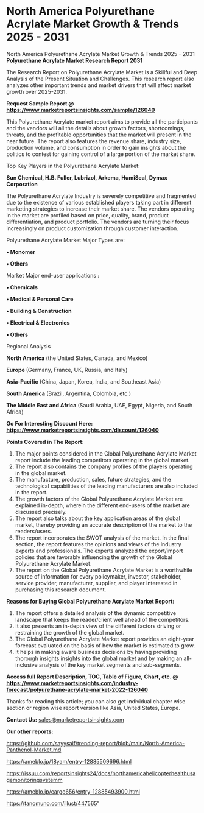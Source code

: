 # North America Polyurethane Acrylate Market Growth & Trends 2025 - 2031
North America Polyurethane Acrylate Market Growth & Trends 2025 - 2031
<strong>Polyurethane Acrylate Market Research Report 2031</strong>

The Research Report on Polyurethane Acrylate Market is a Skillful and Deep Analysis of the Present Situation and Challenges. This research report also analyzes other important trends and market drivers that will affect market growth over 2025-2031.

<strong>Request Sample Report @ <a href=https://www.marketreportsinsights.com/sample/126040>https://www.marketreportsinsights.com/sample/126040</a></strong>

This Polyurethane Acrylate market report aims to provide all the participants and the vendors will all the details about growth factors, shortcomings, threats, and the profitable opportunities that the market will present in the near future. The report also features the revenue share, industry size, production volume, and consumption in order to gain insights about the politics to contest for gaining control of a large portion of the market share.

Top Key Players in the Polyurethane Acrylate Market:

<strong>Sun Chemical, H.B. Fuller, Lubrizol, Arkema, HumiSeal, Dymax Corporation</strong>

The Polyurethane Acrylate Industry is severely competitive and fragmented due to the existence of various established players taking part in different marketing strategies to increase their market share. The vendors operating in the market are profiled based on price, quality, brand, product differentiation, and product portfolio. The vendors are turning their focus increasingly on product customization through customer interaction.

Polyurethane Acrylate Market Major Types are:

<strong>• Monomer

• Others</strong>

Market Major end-user applications :

<strong>• Chemicals

• Medical & Personal Care

• Building & Construction

• Electrical & Electronics

• Others</strong>

Regional Analysis

</u><strong><b>North America</b></strong> (the United States, Canada, and Mexico)

<strong><b>Europe </b></strong>(Germany, France, UK, Russia, and Italy)

<strong><b>Asia-Pacific</b></strong> (China, Japan, Korea, India, and Southeast Asia)

<strong><b>South America</b></strong> (Brazil, Argentina, Colombia, etc.)

<strong><b>The Middle East and Africa</b></strong> (Saudi Arabia, UAE, Egypt, Nigeria, and South Africa)

<strong>Go For Interesting Discount Here: <a href=https://www.marketreportsinsights.com/discount/126040>https://www.marketreportsinsights.com/discount/126040</a></strong>

<strong>Points Covered in The Report:</strong>
<ol>
  <li>The major points considered in the Global Polyurethane Acrylate Market report include the leading competitors operating in the global market.</li>
  <li>The report also contains the company profiles of the players operating in the global market.</li>
  <li>The manufacture, production, sales, future strategies, and the technological capabilities of the leading manufacturers are also included in the report.</li>
  <li>The growth factors of the Global Polyurethane Acrylate Market are explained in-depth, wherein the different end-users of the market are discussed precisely.</li>
  <li>The report also talks about the key application areas of the global market, thereby providing an accurate description of the market to the readers/users.</li>
  <li>The report incorporates the SWOT analysis of the market. In the final section, the report features the opinions and views of the industry experts and professionals. The experts analyzed the export/import policies that are favorably influencing the growth of the Global Polyurethane Acrylate Market.</li>
  <li>The report on the Global Polyurethane Acrylate Market is a worthwhile source of information for every policymaker, investor, stakeholder, service provider, manufacturer, supplier, and player interested in purchasing this research document.</li>
</ol>
<strong>Reasons for Buying Global Polyurethane Acrylate Market Report:</strong>

<ol>
  <li>The report offers a detailed analysis of the dynamic competitive landscape that keeps the reader/client well ahead of the competitors.</li>
  <li>It also presents an in-depth view of the different factors driving or restraining the growth of the global market.</li>
  <li>The Global Polyurethane Acrylate Market report provides an eight-year forecast evaluated on the basis of how the market is estimated to grow.</li>
  <li>It helps in making aware business decisions by having providing thorough insights insights into the global market and by making an all-inclusive analysis of the key market segments and sub-segments.</li>
</ol>
<strong>Access full Report Description, TOC, Table of Figure, Chart, etc. @ <a href=https://www.marketreportsinsights.com/industry-forecast/polyurethane-acrylate-market-2022-126040>https://www.marketreportsinsights.com/industry-forecast/polyurethane-acrylate-market-2022-126040</a></strong>


Thanks for reading this article; you can also get individual chapter wise section or region wise report version like Asia, United States, Europe.

<strong>Contact Us:</strong>
sales@marketreportsinsights.com

<strong>Our other reports:</strong>

<a href=https://github.com/sayysaif/trending-report/blob/main/North-America-Panthenol-Market.md>https://github.com/sayysaif/trending-report/blob/main/North-America-Panthenol-Market.md</a>

<a href=https://ameblo.jp/18yam/entry-12885509696.html>https://ameblo.jp/18yam/entry-12885509696.html</a>

<a href=https://issuu.com/reportsinsights24/docs/northamericahelicopterhealthusagemonitoringsystemm>https://issuu.com/reportsinsights24/docs/northamericahelicopterhealthusagemonitoringsystemm</a>

<a href=https://ameblo.jp/cargo656/entry-12885493900.html>https://ameblo.jp/cargo656/entry-12885493900.html</a>

<a href=https://tanomuno.com/illust/447565>https://tanomuno.com/illust/447565</a>"
